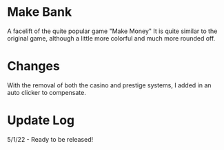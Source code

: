 # Make Bank
A facelift of the quite popular game "Make Money"
It is quite similar to the original game, although a little more colorful and much more rounded off.

# Changes
With the removal of both the casino and prestige systems, I added in an auto clicker to compensate.

# Update Log
5/1/22 - Ready to be released!
